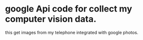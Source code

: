 # google Api code for collect my computer vision data.

<p> this get images from my telephone integrated with google photos.</p>
